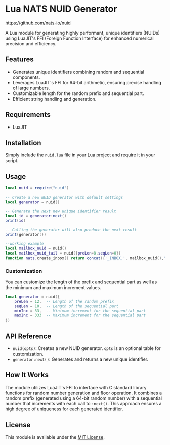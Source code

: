 # Lua NATS NUID Generator
https://github.com/nats-io/nuid

A Lua module for generating highly performant, unique identifiers (NUIDs) using LuaJIT's FFI (Foreign Function Interface) for enhanced numerical precision and efficiency.

## Features

- Generates unique identifiers combining random and sequential components.
- Leverages LuaJIT's FFI for 64-bit arithmetic, ensuring precise handling of large numbers.
- Customizable length for the random prefix and sequential part.
- Efficient string handling and generation.

## Requirements

- LuaJIT

## Installation

Simply include the `nuid.lua` file in your Lua project and require it in your script.

## Usage

```lua
local nuid = require("nuid")

-- Create a new NUID generator with default settings
local generator = nuid()

-- Generate the next new unique identifier result
local id = generator:next()
print(id)

-- Calling the generator will also produce the next result
print(generator())
```

```lua
--working example
local mailbox_nuid = nuid()
local mailbox_nuid_tail = nuid({preLen=8,seqLen=0})
function nats.create_inbox() return concat({'_INBOX.', mailbox_nuid(),".",mailbox_nuid_tail()}) end
```

### Customization

You can customize the length of the prefix and sequential part as well as the minimum and maximum increment values.

```lua
local generator = nuid({
    preLen = 12,  -- Length of the random prefix
    seqLen = 10,  -- Length of the sequential part
    minInc = 33,  -- Minimum increment for the sequential part
    maxInc = 333  -- Maximum increment for the sequential part
})
```

## API Reference

- `nuid(opts)`: Creates a new NUID generator. `opts` is an optional table for customization.
- `generator:next()`: Generates and returns a new unique identifier.

## How It Works

The module utilizes LuaJIT's FFI to interface with C standard library functions for random number generation and floor operation. It combines a random prefix (generated using a 64-bit random number) with a sequential number that increments with each call to `:next()`. This approach ensures a high degree of uniqueness for each generated identifier.

## License

This module is available under the [MIT License](LICENSE).
